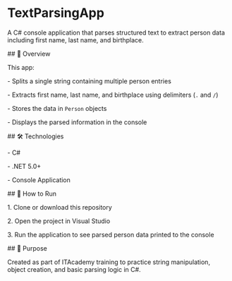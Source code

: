 # TextParsingApp

A C# console application that parses structured text to extract person data including first name, last name, and birthplace.



\## 🧠 Overview

This app:

\- Splits a single string containing multiple person entries

\- Extracts first name, last name, and birthplace using delimiters (`.` and `/`)

\- Stores the data in `Person` objects

\- Displays the parsed information in the console



\## 🛠️ Technologies

\- C#

\- .NET 5.0+

\- Console Application



\## 🚀 How to Run

1\. Clone or download this repository

2\. Open the project in Visual Studio

3\. Run the application to see parsed person data printed to the console



\## 🎯 Purpose

Created as part of ITAcademy training to practice string manipulation, object creation, and basic parsing logic in C#.

